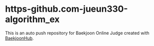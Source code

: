 # https-github.com-jueun330-algorithm_ex
This is an auto push repository for Baekjoon Online Judge created with [BaekjoonHub](https://github.com/BaekjoonHub/BaekjoonHub).
